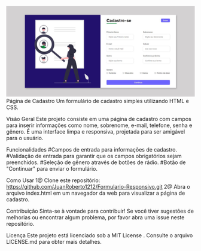 ![formulario.jpg](img/formulario.jpg)
Página de Cadastro
Um formulário de cadastro simples utilizando HTML e CSS.

Visão Geral
Este projeto consiste em uma página de cadastro com campos para inserir informações como nome, sobrenome, e-mail, telefone, senha e gênero. É uma interface limpa e responsiva, projetada para ser amigável para o usuário.

Funcionalidades
#Campos de entrada para informações de cadastro.
#Validação de entrada para garantir que os campos obrigatórios sejam preenchidos.
#Seleção de gênero através de botões de rádio.
#Botão de "Continuar" para enviar o formulário.

Como Usar
1@ Clone este repositório: https://github.com/JuanRoberto1212/Formulario-Responsivo.git
2@ Abra o arquivo index.html em um navegador da web para visualizar a página de cadastro.


Contribuição
Sinta-se à vontade para contribuir! Se você tiver sugestões de melhorias ou encontrar algum problema, por favor abra uma issue neste repositório.

Licença
Este projeto está licenciado sob a MIT License . Consulte o arquivo LICENSE.md para obter mais detalhes.

